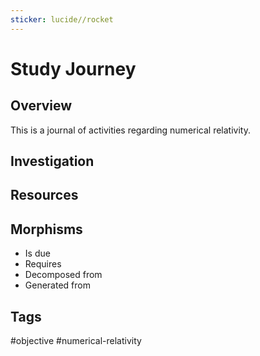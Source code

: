 ```yaml
---
sticker: lucide//rocket
---
```

# Study Journey

## Overview
This is a journal of activities regarding numerical relativity.
## Investigation

## Resources

## Morphisms
- Is due
- Requires
- Decomposed from
- Generated from

## Tags
#objective #numerical-relativity